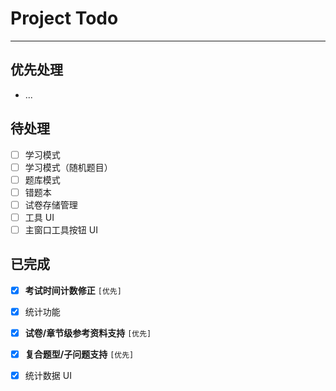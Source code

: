﻿# Project Todo

---

## 优先处理

- ...

## 待处理

- [ ] 学习模式
- [ ] 学习模式（随机题目）
- [ ] 题库模式
- [ ] 错题本
- [ ] 试卷存储管理
- [ ] 工具 UI
- [ ] 主窗口工具按钮 UI

## 已完成

- [X] **考试时间计数修正** `[优先]`
- [X] 统计功能
- [X] **试卷/章节级参考资料支持** `[优先]`
- [X] **复合题型/子问题支持** `[优先]`
- [X] 统计数据 UI

